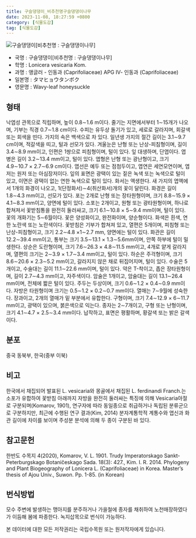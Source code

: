 ```yaml
---
title: 구슬댕댕이_비추천명구슬댕댕이나무
date: 2023-11-08, 18:27:59 +0800
category: [식물도감]
tag: [식물도감]
---
```




![구슬댕댕이[비추천명 : 구슬댕댕이나무]](http://www.nature.go.kr/fileUpload/plants/basic/Caprifoliaceae/Lonicera/16323/1_th2.JPG)
- 국명 : 구슬댕댕이[비추천명 : 구슬댕댕이나무]
- 학명 : Lonicera vesicaria Kom.
- 과명 : 앵글러 - 인동과 (Caprifoliaceae) APG Ⅳ- 인동과 (Caprifoliaceae)
- 일본명 : タマヒョウタンボク
- 영문명 : Wavy-leaf honeysuckle


## 형태
낙엽성 관목으로 직립하며, 높이 0.8∼1.6 m이다. 줄기는 지면에서부터 1∼15개가 나오며, 기부는 직경 0.7∼1.8 cm이다. 수피는 유두상 돌기가 있고, 세로로 갈라지며, 회갈색 또는 회색을 띤다. 가지의 속은 백색으로 차 있다. 일년생 가지의 절간 길이는 3.1∼9.7 cm이며, 적갈색을 띠고, 털과 선모가 있다. 겨울눈은 난형 또는 난상-피침형이며, 길이 3.4∼8.9 mm이고, 인편은 1쌍으로 피침형이며, 털이 있다. 잎 대생하며, 단엽이다. 엽병은 길이 3.2∼13.4 mm이고, 털이 있다. 엽형은 난형 또는 광난형이고, 크기 4.9∼10.7 × 2.7∼6.9 cm이다. 엽선은 예두 또는 점첨두이고, 엽연은 세연모연이며, 엽저는 원저 또는 아심장저이다. 잎의 표면은 광택이 있는 짙은 녹색 또는 녹색으로 털이 있고, 이면은 광택이 없는 연한 녹색으로 털이 있다. 화서는 액생한다. 새 가지의 엽액에서 1개의 화경이 나오고, 1(단정화서)∼4(취산화서)개의 꽃이 달린다. 화경은 길이 1.8∼4.3 mm이고, 선모가 있다. 포는 2개로 난형 또는 장타원형이며, 크기 8.8∼15.9 × 4.1∼8.3 mm이고, 양면에 털이 있다. 소포는 2개이고, 원형 또는 광타원형이며, 하나로 합쳐져서 꽃받침통을 완전히 둘러싸고, 크기 6.1∼10.8 × 5∼9.4 mm이며, 털이 있다. 꽃의 개화기는 5∼6월이다. 꽃은 양성화이고, 완전화이며, 양순형이다. 화색은 흰색, 연한 노란색 또는 노란색이다. 꽃받침은 기부가 합쳐져 있고, 열편은 5개이며, 피침형 또는 난상-피침형이고, 크기 2.2∼4.8 ×1∼2.7 mm, 양면에는 털이 있다. 화관은 길이 12.2∼39.4 mm이고, 통부는 크기 3.5∼13.1 × 1.3∼5.6mm이며, 안쪽 하부에 털이 밀생한다. 상순은 도란형이며, 크기 7.6∼26.3 × 4.8∼11.5 mm이고, 4개로 얕게 갈라지며, 열편의 크기는 2∼3.9 × 1.7∼3.4 mm이고, 털이 있다. 하순은 주걱형이며, 크기 8.6∼20.6 × 2.3∼5.2 mm이고, 갈라지지 않은 채로 뒤집어지며, 털이 있다. 수술은 5개이고, 수술대는 길이 11.1∼22.6 mm이며, 털이 있다. 약은 T-착이고, 좁은 장타원형이며, 길이 2.7∼4.3 mm이고, 자주색이다. 암술은 1개이고, 암술대는 길이 13.1∼26.4 mm이며, 전체에 짧은 털이 있다. 주두는 두상이며, 크기 0.6∼1.2 × 0.4∼0.9 mm이다. 자방은 타원형이며 크기는 0.5∼1.2 × 0.2∼0.7 mm이다. 열매는 7∼9월에 성숙한다. 장과이고, 2개의 열매가 밑 부분에서 유합한다. 구형이며, 크기 7.4∼12.9 × 6∼11.7 mm이고, 광택이 있으며, 붉은색으로 익는다. 종자는 2∼7개이고, 구형 또는 난형이며, 크기 4.1∼4.7 × 2.5∼3.4 mm이다. 납작하고, 표면은 평활하며, 황갈색 또는 밝은 갈색이다. 
## 분포
중국 동북부, 한국(중부 이북)
## 비고
한국에서 채집되어 발표된 L. vesicaria와 몽골에서 채집된 L. ferdinandi Franch.는 소포가 유합하여 꽃받침 아래까지 자방을 완전히 둘러싸는 특징에 의해 Vesicaria아절로 구분되며(Komarov, 1901), 연구자에 따라 동일종으로 취급하거나 독립된 분류군으로 구분하지만, 최근에 수행된 연구 결과(Kim, 2014) 분자계통학적 계통수와 엽신과 화관 길이에 차이를 보이며 주성분 분석에 의해 두 종이 구분된 바 있다.
## 참고문헌
한반도 수목지 4(2020), Komarov, V. L. 1901. Trudy Imperatorskago Sankt-Peterburgskago Botaničeskago Sada. 18(3): 427., Kim. I. R. 2014. Phylogeny and Plant Biogeography of Lonicera L. (Caprifoliaceae) in Korea. Master’s thesis of Ajou Univ., Suwon. Pp. 1-85. (in Korean) 
## 번식방법
모수 주변에 발생하는 맹아지를 분주하거나 가을철에 종자를 채취하여 노천매장하였다가 이듬해 봄에 파종한다. 녹지삽목으로 번식이 가능하다.






본 데이터에 대한 모든 저작권리는 국립수목원 또는 원저작자에게 있습니다.
